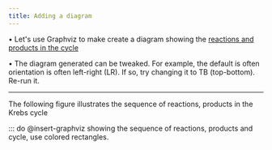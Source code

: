 ```yaml
---
title: Adding a diagram
---
```


• Let's use Graphviz to make create a diagram showing the [reactions and products in the cycle](type:0)

• The diagram generated can be tweaked. For example, the default is often orientation is often left-right (LR). If so, try changing it to TB (top-bottom). Re-run it.

---

The following figure illustrates the sequence of reactions, products in the Krebs cycle

::: do @insert-graphviz showing the sequence of reactions, products and cycle, use colored rectangles.
